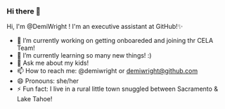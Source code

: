 ### Hi there 👋
​Hi, I'm @DemiWright ! I'm an executive assistant at GitHub!✨
- 🔭 I’m currently working on getting onboareded and joining thr CELA Team!
- 🌱 I’m currently learning so many new things! :)
- 💬 Ask me about my kids! 
- 📫 How to reach me: @demiwright or demiwright@github.com
- 😄 Pronouns: she/her
- ⚡ Fun fact: I live in a rural little town snuggled between Sacramento & Lake Tahoe!
<!--
**demiwright/demiwright** is a ✨ _special_ ✨ repository because its `README.md` (this file) appears on your GitHub profile.

Here are some ideas to get you started:

- 🔭 I’m currently working on ...
- 🌱 I’m currently learning ...
- 👯 I’m looking to collaborate on ...
- 🤔 I’m looking for help with ...
- 💬 Ask me about ...
- 📫 How to reach me: ...
- 😄 Pronouns: ...
- ⚡ Fun fact: ...
-->
